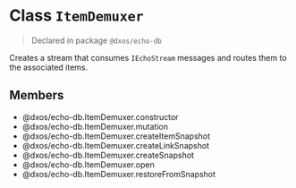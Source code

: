# Class `ItemDemuxer`
> Declared in package `@dxos/echo-db`

Creates a stream that consumes  `IEchoStream`  messages and routes them to the associated items.

## Members
- @dxos/echo-db.ItemDemuxer.constructor
- @dxos/echo-db.ItemDemuxer.mutation
- @dxos/echo-db.ItemDemuxer.createItemSnapshot
- @dxos/echo-db.ItemDemuxer.createLinkSnapshot
- @dxos/echo-db.ItemDemuxer.createSnapshot
- @dxos/echo-db.ItemDemuxer.open
- @dxos/echo-db.ItemDemuxer.restoreFromSnapshot

